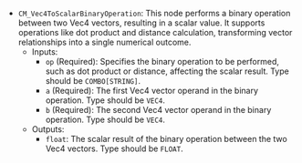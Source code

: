 - `CM_Vec4ToScalarBinaryOperation`: This node performs a binary operation between two Vec4 vectors, resulting in a scalar value. It supports operations like dot product and distance calculation, transforming vector relationships into a single numerical outcome.
    - Inputs:
        - `op` (Required): Specifies the binary operation to be performed, such as dot product or distance, affecting the scalar result. Type should be `COMBO[STRING]`.
        - `a` (Required): The first Vec4 vector operand in the binary operation. Type should be `VEC4`.
        - `b` (Required): The second Vec4 vector operand in the binary operation. Type should be `VEC4`.
    - Outputs:
        - `float`: The scalar result of the binary operation between the two Vec4 vectors. Type should be `FLOAT`.
